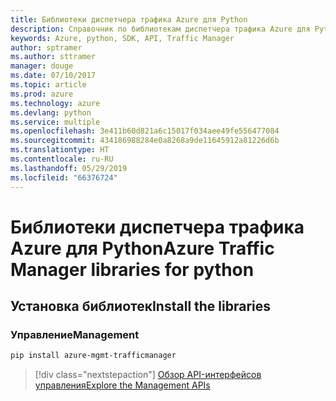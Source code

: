 ```yaml
---
title: Библиотеки диспетчера трафика Azure для Python
description: Справочник по библиотекам диспетчера трафика Azure для Python
keywords: Azure, python, SDK, API, Traffic Manager
author: sptramer
ms.author: sttramer
manager: douge
ms.date: 07/10/2017
ms.topic: article
ms.prod: azure
ms.technology: azure
ms.devlang: python
ms.service: multiple
ms.openlocfilehash: 3e411b60d821a6c15017f034aee49fe556477084
ms.sourcegitcommit: 434186988284e0a8268a9de11645912a81226d6b
ms.translationtype: HT
ms.contentlocale: ru-RU
ms.lasthandoff: 05/29/2019
ms.locfileid: "66376724"
---
```

# <a name="azure-traffic-manager-libraries-for-python"></a><span data-ttu-id="04daa-104">Библиотеки диспетчера трафика Azure для Python</span><span class="sxs-lookup"><span data-stu-id="04daa-104">Azure Traffic Manager libraries for python</span></span>

## <a name="install-the-libraries"></a><span data-ttu-id="04daa-105">Установка библиотек</span><span class="sxs-lookup"><span data-stu-id="04daa-105">Install the libraries</span></span>

### <a name="management"></a><span data-ttu-id="04daa-106">Управление</span><span class="sxs-lookup"><span data-stu-id="04daa-106">Management</span></span>

```bash
pip install azure-mgmt-trafficmanager
```

> [!div class="nextstepaction"]
> [<span data-ttu-id="04daa-107">Обзор API-интерфейсов управления</span><span class="sxs-lookup"><span data-stu-id="04daa-107">Explore the Management APIs</span></span>](/python/api/overview/azure/trafficmanager/management)
